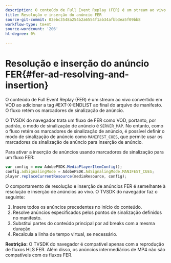 ```yaml
---
description: O conteúdo de Full Event Replay (FER) é um stream ao vivo convertido em VOD ao adicionar a tag
title: Resolução e inserção do anúncio FER
source-git-commit: 02ebc3548a254b2a6554f1ab34afbb3ea5f09bb8
workflow-type: tm+mt
source-wordcount: '206'
ht-degree: 0%

---
```


# Resolução e inserção do anúncio FER{#fer-ad-resolving-and-insertion}

O conteúdo de Full Event Replay (FER) é um stream ao vivo convertido em VOD ao adicionar a tag #EXT-X-ENDLIST ao final do arquivo de manifesto. O fluxo retém os marcadores de sinalização de anúncio.

O TVSDK do navegador trata um fluxo de FER como VOD, portanto, por padrão, o modo de sinalização de anúncio é `SERVER_MAP`. No entanto, como o fluxo retém os marcadores de sinalização de anúncio, é possível definir o modo de sinalização de anúncio como `MANIFEST_CUES`, que permite usar os marcadores de sinalização de anúncio para inserção de anúncio.

Para ativar a inserção de anúncios usando marcadores de sinalização para um fluxo FER:

```js
var config = new AdobePSDK.MediaPlayerItemConfig(); 
config.adSignalingMode = AdobePSDK.AdSignalingMode.MANIFEST_CUES; 
player.replaceCurrentResource(mediaResource, config);
```

O comportamento de resolução e inserção de anúncios FER é semelhante à resolução e inserção de anúncios ao vivo. O TVSDK do navegador faz o seguinte:

1. Insere todos os anúncios precedentes no início do conteúdo.
1. Resolve anúncios especificados pelos pontos de sinalização definidos no manifesto.
1. Substitui partes do conteúdo principal por ad breaks com a mesma duração
1. Recalcula a linha de tempo virtual, se necessário.

**Restrição:** O TVSDK do navegador é compatível apenas com a reprodução de fluxos HLS FER. Além disso, os anúncios intermediários de MP4 não são compatíveis com os fluxos FER.
